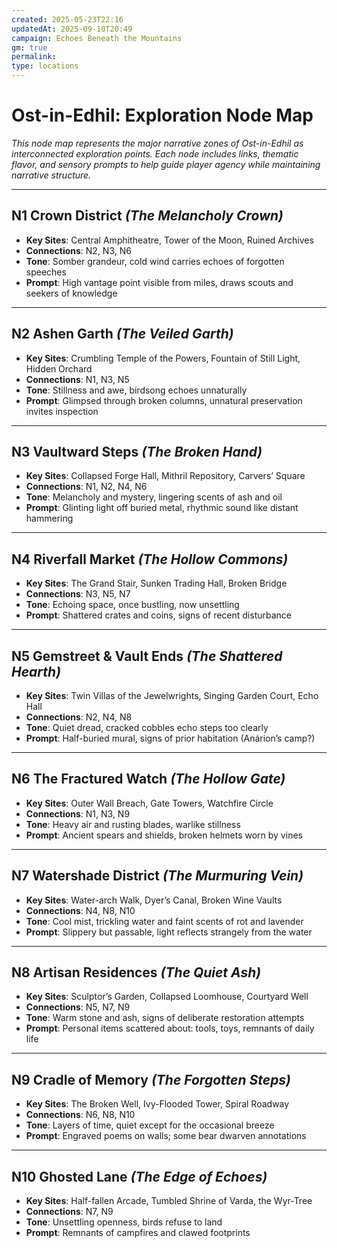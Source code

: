 ```yaml
---
created: 2025-05-23T22:16
updatedAt: 2025-09-10T20:49
campaign: Echoes Beneath the Mountains
gm: true
permalink:
type: locations
---
```

# Ost-in-Edhil: Exploration Node Map

_This node map represents the major narrative zones of Ost-in-Edhil as interconnected exploration points. Each node includes links, thematic flavor, and sensory prompts to help guide player agency while maintaining narrative structure._

---

## N1 **Crown District** *(The Melancholy Crown)*
- **Key Sites**: Central Amphitheatre, Tower of the Moon, Ruined Archives  
- **Connections**: N2, N3, N6  
- **Tone**: Somber grandeur, cold wind carries echoes of forgotten speeches  
- **Prompt**: High vantage point visible from miles, draws scouts and seekers of knowledge

---

## N2 **Ashen Garth** *(The Veiled Garth)*
- **Key Sites**: Crumbling Temple of the Powers, Fountain of Still Light, Hidden Orchard  
- **Connections**: N1, N3, N5  
- **Tone**: Stillness and awe, birdsong echoes unnaturally  
- **Prompt**: Glimpsed through broken columns, unnatural preservation invites inspection

---

## N3 **Vaultward Steps** *(The Broken Hand)*
- **Key Sites**: Collapsed Forge Hall, Mithril Repository, Carvers’ Square  
- **Connections**: N1, N2, N4, N6  
- **Tone**: Melancholy and mystery, lingering scents of ash and oil  
- **Prompt**: Glinting light off buried metal, rhythmic sound like distant hammering

---

## N4 **Riverfall Market** *(The Hollow Commons)*
- **Key Sites**: The Grand Stair, Sunken Trading Hall, Broken Bridge  
- **Connections**: N3, N5, N7  
- **Tone**: Echoing space, once bustling, now unsettling  
- **Prompt**: Shattered crates and coins, signs of recent disturbance

---

## N5 **Gemstreet & Vault Ends** *(The Shattered Hearth)*
- **Key Sites**: Twin Villas of the Jewelwrights, Singing Garden Court, Echo Hall  
- **Connections**: N2, N4, N8  
- **Tone**: Quiet dread, cracked cobbles echo steps too clearly  
- **Prompt**: Half-buried mural, signs of prior habitation (Anárion’s camp?)

---

## N6 **The Fractured Watch** *(The Hollow Gate)*
- **Key Sites**: Outer Wall Breach, Gate Towers, Watchfire Circle  
- **Connections**: N1, N3, N9  
- **Tone**: Heavy air and rusting blades, warlike stillness  
- **Prompt**: Ancient spears and shields, broken helmets worn by vines

---

## N7 **Watershade District** *(The Murmuring Vein)*
- **Key Sites**: Water-arch Walk, Dyer’s Canal, Broken Wine Vaults  
- **Connections**: N4, N8, N10  
- **Tone**: Cool mist, trickling water and faint scents of rot and lavender  
- **Prompt**: Slippery but passable, light reflects strangely from the water

---

## N8 **Artisan Residences** *(The Quiet Ash)*
- **Key Sites**: Sculptor’s Garden, Collapsed Loomhouse, Courtyard Well  
- **Connections**: N5, N7, N9  
- **Tone**: Warm stone and ash, signs of deliberate restoration attempts  
- **Prompt**: Personal items scattered about: tools, toys, remnants of daily life

---

## N9 **Cradle of Memory** *(The Forgotten Steps)*
- **Key Sites**: The Broken Well, Ivy-Flooded Tower, Spiral Roadway  
- **Connections**: N6, N8, N10  
- **Tone**: Layers of time, quiet except for the occasional breeze  
- **Prompt**: Engraved poems on walls; some bear dwarven annotations

---

## N10 **Ghosted Lane** *(The Edge of Echoes)*
- **Key Sites**: Half-fallen Arcade, Tumbled Shrine of Varda, the Wyr-Tree  
- **Connections**: N7, N9  
- **Tone**: Unsettling openness, birds refuse to land  
- **Prompt**: Remnants of campfires and clawed footprints